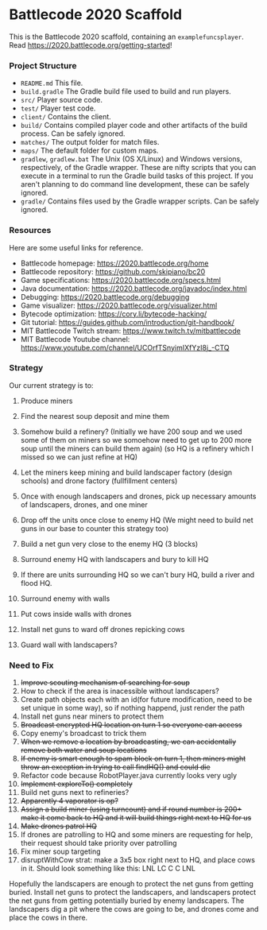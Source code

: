 # Battlecode 2020 Scaffold

This is the Battlecode 2020 scaffold, containing an `examplefuncsplayer`. Read https://2020.battlecode.org/getting-started!

### Project Structure

- `README.md`
    This file.
- `build.gradle`
    The Gradle build file used to build and run players.
- `src/`
    Player source code.
- `test/`
    Player test code.
- `client/`
    Contains the client.
- `build/`
    Contains compiled player code and other artifacts of the build process. Can be safely ignored.
- `matches/`
    The output folder for match files.
- `maps/`
    The default folder for custom maps.
- `gradlew`, `gradlew.bat`
    The Unix (OS X/Linux) and Windows versions, respectively, of the Gradle wrapper. These are nifty scripts that you can execute in a terminal to run the Gradle build tasks of this project. If you aren't planning to do command line development, these can be safely ignored.
- `gradle/`
    Contains files used by the Gradle wrapper scripts. Can be safely ignored.

### Resources

Here are some useful links for reference.

- Battlecode homepage:
https://2020.battlecode.org/home
- Battlecode repository:
https://github.com/skipiano/bc20
- Game specifications:
https://2020.battlecode.org/specs.html
- Java documentation:
https://2020.battlecode.org/javadoc/index.html
- Debugging:
https://2020.battlecode.org/debugging
- Game visualizer:
https://2020.battlecode.org/visualizer.html
- Bytecode optimization:
https://cory.li/bytecode-hacking/
- Git tutorial:
https://guides.github.com/introduction/git-handbook/
- MIT Battlecode Twitch stream:
https://www.twitch.tv/mitbattlecode
- MIT Battlecode Youtube channel:
https://www.youtube.com/channel/UCOrfTSnyimIXfYzI8j_-CTQ

### Strategy

Our current strategy is to:
1. Produce miners
2. Find the nearest soup deposit and mine them
3. Somehow build a refinery? (Initially we have 200 soup and we used some of them on miners so we somoehow need to get up to 200 more soup until the miners can build them again) (so HQ is a refinery which I missed so we can just refine at HQ)
4. Let the miners keep mining and build landscaper factory (design schools) and drone factory (fullfillment centers)
5. Once with enough landscapers and drones, pick up necessary amounts of landscapers, drones, and one miner
6. Drop off the units once close to enemy HQ (We might need to build net guns in our base to counter this strategy too)
7. Build a net gun very close to the enemy HQ (3 blocks)
8. Surround enemy HQ with landscapers and bury to kill HQ
9. If there are units surrounding HQ so we can't bury HQ, build a river and flood HQ.

1. Surround enemy with walls
2. Put cows inside walls with drones
3. Install net guns to ward off drones repicking cows
4. Guard wall with landscapers?

### Need to Fix

1. ~~Improve scouting mechanism of searching for soup~~
2. How to check if the area is inacessible without landscapers?
3. Create path objects each with an id(for future modification, need to be set unique in some way), so if nothing happend, just render the path
4. Install net guns near miners to protect them
5. ~~Broadcast encrypted HQ location on turn 1 so everyone can access~~
6. Copy enemy's broadcast to trick them
7. ~~When we remove a location by broadcasting, we can accidentally remove both water and soup locations~~
8. ~~If enemy is smart enough to spam block on turn 1, then miners might throw an exception in trying to call findHQ() and could die~~
9. Refactor code because RobotPlayer.java currently looks very ugly
10. ~~Implement exploreTo() completely~~
11. Build net guns next to refineries?
12. ~~Apparently 4 vaporator is op?~~
13. ~~Assign a build miner (using turncount) and if round number is 200+ make it come back to HQ and it will build things right next to HQ for us~~
14. ~~Make drones patrol HQ~~
15. If drones are patrolling to HQ and some miners are requesting for help, their request should take priority over patrolling
16. Fix miner soup targeting
17. disruptWithCow strat: make a 3x5 box right next to HQ, and place cows in it. Should look something like this:
LNL
LC
 C
 C
LNL

Hopefully the landscapers are enough to protect the net guns from getting buried.
Install net guns to protect the landscapers, and landscapers protect the net guns from getting potentially buried by enemy landscapers. The landscapers dig a pit where the cows are going to be, and drones come and place the cows in there. 